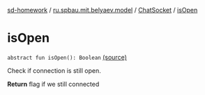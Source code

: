 [sd-homework](../../index.md) / [ru.spbau.mit.belyaev.model](../index.md) / [ChatSocket](index.md) / [isOpen](.)

# isOpen

`abstract fun isOpen(): Boolean` [(source)](https://github.com/StasBel/sd-homework/blob/InstantMessenger/src/main/kotlin/ru/spbau/mit/belyaev/model/Writer.kt#L16)

Check if connection is still open.

**Return**
flag if we still connected

